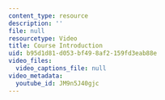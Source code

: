 ```yaml
---
content_type: resource
description: ''
file: null
resourcetype: Video
title: Course Introduction
uid: b95d1d81-d053-bf49-8af2-159fd3eab88e
video_files:
  video_captions_file: null
video_metadata:
  youtube_id: JM9n5J40gjc
---
```

